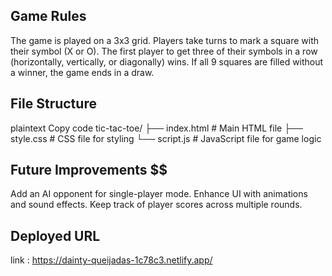 ## Game Rules ##
The game is played on a 3x3 grid.
Players take turns to mark a square with their symbol (X or O).
The first player to get three of their symbols in a row (horizontally, vertically, or diagonally) wins.
If all 9 squares are filled without a winner, the game ends in a draw.

## File Structure ##
plaintext
Copy code
tic-tac-toe/
├── index.html    # Main HTML file
├── style.css     # CSS file for styling
└── script.js     # JavaScript file for game logic


## Future Improvements $$
Add an AI opponent for single-player mode.
Enhance UI with animations and sound effects.
Keep track of player scores across multiple rounds.

## Deployed URL ##
link : https://dainty-queijadas-1c78c3.netlify.app/
